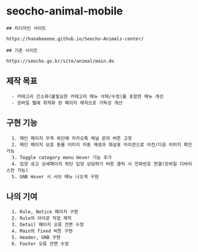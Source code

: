 # seocho-animal-mobile

    ## 리디자인 사이트

    https://hanabeeeee.github.io/Seocho-Animals-center/

    ## 기존 사이트

    https://seocho.go.kr/site/animal/main.do

## 제작 목표


      - 카테고리 간소화(불필요한 카테고리 메뉴 삭제/수정)를 포함한 메뉴 개선
      - 모바일 웹에 최적화 된 페이지 제작으로 가독성 개선

## 구현 기능


      1. 메인 페이지 우측 하단에 카카오톡 채널 문의 버튼 고정
      2. 메인 페이지 보호 동물 이미지 자동 재생과 화살표 아이콘으로 이전/다음 이미지 확인 가능
      3. Toggle category menu Hover 기능 추가
      4. 입양 공고 상세페이지 하단 입양 상담하기 버튼 클릭 시 전화번호 연결(모바일 디바이스만 가능)
      5. GNB Hover 시 서브 메뉴 나오게 구현


## 나의 기여


      1. Rule, Notice 페이지 구현
      2. Rule의 아이콘 직접 제작
      3. Detail 페이지 오류 전면 수정
      4. Main의 fixed 버튼 구현
      5. Header, GNB 구현
      6. Footer 오류 전면 수정


